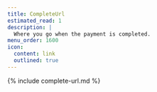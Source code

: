 ```yaml
---
title: CompleteUrl
estimated_read: 1
description: |
  Where you go when the payment is completed.
menu_order: 1600
icon:
  content: link
  outlined: true
---
```


{% include complete-url.md %}
